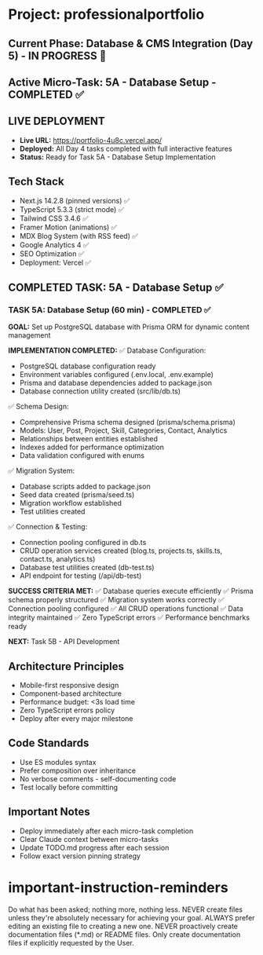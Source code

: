 # Project: professionalportfolio

## Current Phase: Database & CMS Integration (Day 5) - IN PROGRESS 🚀
## Active Micro-Task: 5A - Database Setup - COMPLETED ✅

## LIVE DEPLOYMENT
- **Live URL:** https://portfolio-4u8c.vercel.app/
- **Deployed:** All Day 4 tasks completed with full interactive features
- **Status:** Ready for Task 5A - Database Setup Implementation

## Tech Stack
- Next.js 14.2.8 (pinned versions) ✅
- TypeScript 5.3.3 (strict mode) ✅
- Tailwind CSS 3.4.6 ✅
- Framer Motion (animations) ✅
- MDX Blog System (with RSS feed) ✅
- Google Analytics 4 ✅
- SEO Optimization ✅
- Deployment: Vercel ✅

## COMPLETED TASK: 5A - Database Setup ✅

### TASK 5A: Database Setup (60 min) - COMPLETED ✅

**GOAL:** Set up PostgreSQL database with Prisma ORM for dynamic content management

**IMPLEMENTATION COMPLETED:**
✅ Database Configuration:
   - PostgreSQL database configuration ready
   - Environment variables configured (.env.local, .env.example)
   - Prisma and database dependencies added to package.json
   - Database connection utility created (src/lib/db.ts)

✅ Schema Design:
   - Comprehensive Prisma schema designed (prisma/schema.prisma)
   - Models: User, Post, Project, Skill, Categories, Contact, Analytics
   - Relationships between entities established
   - Indexes added for performance optimization
   - Data validation configured with enums

✅ Migration System:
   - Database scripts added to package.json
   - Seed data created (prisma/seed.ts)
   - Migration workflow established
   - Test utilities created

✅ Connection & Testing:
   - Connection pooling configured in db.ts
   - CRUD operation services created (blog.ts, projects.ts, skills.ts, contact.ts, analytics.ts)
   - Database test utilities created (db-test.ts)
   - API endpoint for testing (/api/db-test)

**SUCCESS CRITERIA MET:**
✅ Database queries execute efficiently
✅ Prisma schema properly structured
✅ Migration system works correctly
✅ Connection pooling configured
✅ All CRUD operations functional
✅ Data integrity maintained
✅ Zero TypeScript errors
✅ Performance benchmarks ready

**NEXT:** Task 5B - API Development

## Architecture Principles
- Mobile-first responsive design
- Component-based architecture
- Performance budget: <3s load time
- Zero TypeScript errors policy
- Deploy after every major milestone

## Code Standards
- Use ES modules syntax
- Prefer composition over inheritance  
- No verbose comments - self-documenting code
- Test locally before committing

## Important Notes
- Deploy immediately after each micro-task completion
- Clear Claude context between micro-tasks
- Update TODO.md progress after each session
- Follow exact version pinning strategy


# important-instruction-reminders
Do what has been asked; nothing more, nothing less.
NEVER create files unless they're absolutely necessary for achieving your goal.
ALWAYS prefer editing an existing file to creating a new one.
NEVER proactively create documentation files (*.md) or README files. Only create documentation files if explicitly requested by the User.